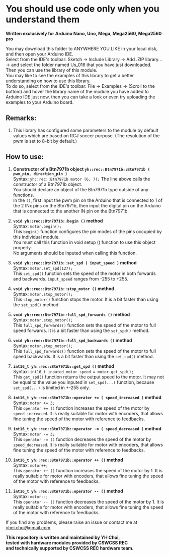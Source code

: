 # You should use code only when you understand them  
  
**Written exclusively for Arduino Nano, Uno, Mega, Mega2560, Mega2560 pro**  
  
You may download this folder to ANYWHERE YOU LIKE in your local disk, and then open your Arduino IDE.  
Select from the IDE's toolbar: Sketch -> Include Library -> Add .ZIP library... -> and select the folder named Us_016 that you have just downloaded.  
Then you can use the library of this module.  
You may like to see the examples of this library to get a better understanding on how to use this library.  
To do so, select from the IDE's toolbar: File -> Examples -> (Scroll to the bottom) and hover the library name of the module you have added to Arduino IDE just now, then you can take a look or even try uploading the examples to your Arduino board.
  
## Remarks:  
1. This library has configured some parameters to the module by default values which are based on RCJ soccer purpose.
    (The resolution of the pwm is set to 8-bit by default.)  
  
## How to use:  
1. **Constructor of a Btn7971b object ` yh::rec::Btn7971b::Btn7971b ( pwm_pin, direction_pin ) `**  
Syntax: `yh::rec::Btn7971b motor (6, 7);`
The line above calls the constructor of a Btn7971b object.  
You should declare an object of the Btn7971b type outside of any functions.  
In the `()`, first input the pwm pin on the Arduino that is connected to 1 of the 2 INx pins on the Btn7971b, then input the digital pin on the Arduino that is connected to the another IN pin on the Btn7971b.  
  
2. **`void yh::rec::Btn7971b::begin ()` method**  
Syntax: `motor.begin();`  
This `begin()` function configures the pin modes of the pins occupied by this individual module.  
You must call this function in void setup () function to use this object properly.  
No arguments should be inputed when calling this function.  
  
3. **`void yh::rec::Btn7971b::set_spd ( input_speed )` method**  
Syntax: `motor.set_spd(127);`  
This `set_spd()` function sets the speed of the motor in both forwards and backwards. `input_speed` ranges from -255 to +255.  
  
4. **`void yh::rec::Btn7971b::stop_motor ()` method**  
Syntax: `motor.stop_motor();`  
This `stop_motor()` function stops the motor. It is a bit faster than using the `set_spd()` method.  
  
5. **`void yh::rec::Btn7971b::full_spd_forwards ()` method**  
Syntax: `motor.stop_motor();`  
This `full_spd_forwards()` function sets the speed of the motor to full speed forwards. It is a bit faster than using the `set_spd()` method.  
  
6. **`void yh::rec::Btn7971b::full_spd_backwards ()` method**  
Syntax: `motor.stop_motor();`  
This `full_spd_forwards()` function sets the speed of the motor to full speed backwards. It is a bit faster than using the `set_spd()` method.  
  
7. **`int16_t yh::rec::Btn7971b::get_spd ()` method**  
Syntax: `int16_t inputed_motor_speed = motor.get_spd();`  
This `get_spd()` function returns the output speed to the motor. It may not be equal to the value you inputed in `set_spd(...)` function, because `set_spd(...)` is limited in +-255 only.  
  
8. **`int16_t yh::rec::Btn7971b::operator += ( speed_increased )` method**  
Syntax: `motor += 3;`  
This `operator += ()` function increases the speed of the motor by `speed_increased`. It is really suitable for motor with encoders, that allows fine tuning the speed of the motor with reference to feedbacks.  
  
9. **`int16_t yh::rec::Btn7971b::operator -= ( speed_decreased )` method**  
Syntax: `motor -= 3;`  
This `operator -= ()` function decreases the speed of the motor by `speed_decreased`. It is really suitable for motor with encoders, that allows fine tuning the speed of the motor with reference to feedbacks.  
  
10. **`int16_t yh::rec::Btn7971b::operator ++ ()` method**  
Syntax: `motor++;`  
This `operator ++ ()` function increases the speed of the motor by 1. It is really suitable for motor with encoders, that allows fine tuning the speed of the motor with reference to feedbacks.  
  
10. **`int16_t yh::rec::Btn7971b::operator -- ()` method**  
Syntax: `motor--;`  
This `operator -- ()` function decreases the speed of the motor by 1. It is really suitable for motor with encoders, that allows fine tuning the speed of the motor with reference to feedbacks.  
  
If you find any problems, please raise an issue or contact me at yhei.choi@gmail.com.  
  
**This repository is written and maintained by YH Choi,**  
**tested with hardware modules provided by CSWCSS REC**  
**and technically supported by CSWCSS REC hardware team.**